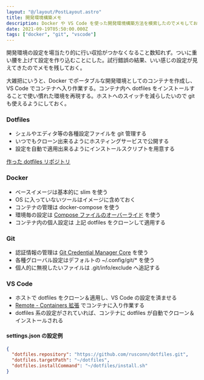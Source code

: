 ```yaml
---
layout: "@/layout/PostLayout.astro"
title: 開発環境構築メモ
description: Docker や VS Code を使った開発環境構築方法を模索したのでメモしておく
date: 2021-09-19T05:50:00.000Z
tags: ["docker", "git", "vscode"]
---
```


開発環境の設定を場当たり的に行い収拾がつかなくなること数知れず。ついに重い腰を上げて設定を作り込むことにした。試行錯誤の結果、いい感じの設定が見えてきたのでメモを残しておく。

大雑把にいうと、Docker でポータブルな開発環境としてのコンテナを作成し、VS Code でコンテナへ入り作業する。コンテナ内へ dotfiles をインストールすることで使い慣れた環境を再現する。ホストへのスイッチを減らしたいので git も使えるようにしておく。

### Dotfiles

- シェルやエディタ等の各種設定ファイルを git 管理する
- いつでもクローン出来るようにホスティングサービスで公開する
- 設定を自動で適用出来るようにインストールスクリプトを用意する

[作った dotfiles リポジトリ](https://github.com/rusconn/dotfiles)

### Docker

- ベースイメージは基本的に slim を使う
- OS に入っていないツールはイメージに含めておく
- コンテナの管理は docker-compose を使う
- 環境毎の設定は [Compose ファイルのオーバーライド](https://docs.docker.jp/compose/extends.html) を使う
- コンテナ内の個人設定は 上記 dotfiles をクローンして適用する

### Git

- 認証情報の管理は [Git Credential Manager Core](https://docs.github.com/en/get-started/getting-started-with-git/caching-your-github-credentials-in-git#git-credential-manager) を使う
- 各種グローバル設定はデフォルトの ~/.config/git/\* を使う
- 個人的に無視したいファイルは .git/info/exclude へ追記する

### VS Code

- ホストで dotfiles をクローン＆適用し、VS Code の設定を済ませる
- [Remote - Containers 拡張](https://marketplace.visualstudio.com/items?itemName=ms-vscode-remote.remote-containers) でコンテナに入り作業する
- dotfiles 系の設定がされていれば、コンテナに dotfiles が自動でクローン＆インストールされる

#### settings.json の設定例

```json
{
  "dotfiles.repository": "https://github.com/rusconn/dotfiles.git",
  "dotfiles.targetPath": "~/dotfiles",
  "dotfiles.installCommand": "~/dotfiles/install.sh"
}
```
